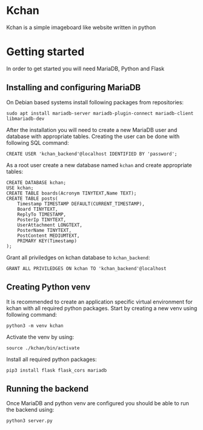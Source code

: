 # Kchan
Kchan is a simple imageboard like website written in python

# Getting started
In order to get started you will need MariaDB, Python and Flask

## Installing and configuring MariaDB
On Debian based systems install following packages from repositories:  
```
sudo apt install mariadb-server mariadb-plugin-connect mariadb-client libmariadb-dev
```

After the installation you will need to create a new MariaDB user and database with appropriate tables.
Creating the user can be done with following SQL command:  
```
CREATE USER 'kchan_backend'@localhost IDENTIFIED BY 'password';
```

As a root user create a new database named `kchan` and create appropriate tables:
```
CREATE DATABASE kchan;
USE kchan;
CREATE TABLE boards(Acronym TINYTEXT,Name TEXT);
CREATE TABLE posts(
    Timestamp TIMESTAMP DEFAULT(CURRENT_TIMESTAMP), 
    Board TINYTEXT, 
    ReplyTo TIMESTAMP, 
    PosterIp TINYTEXT, 
    UserAttachment LONGTEXT, 
    PosterName TINYTEXT, 
    PostContent MEDIUMTEXT,
    PRIMARY KEY(Timestamp)
);
```

Grant all priviledges on kchan database to `kchan_backend`:  
```
GRANT ALL PRIVILEDGES ON kchan TO 'kchan_backend'@localhost
```

## Creating Python venv
It is recommended to create an application specific virtual environment for kchan with all required
python packages.
Start by creating a new venv using following command:  
```
python3 -m venv kchan
```

Activate the venv by using:  
```
source ./kchan/bin/activate
```

Install all required python packages:  
```
pip3 install flask flask_cors mariadb
```

## Running the backend
Once MariaDB and python venv are configured you should be able to run the backend using:  
```
python3 server.py
```

